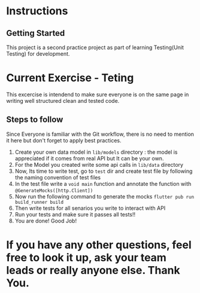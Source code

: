 # Instructions

## Getting Started

This project is a second practice project as part of learning Testing(Unit Testing) for development.

# Current Exercise - Teting

This excercise is intendend to make sure everyone is on the same page in writing well structured clean and tested code.

## Steps to follow

Since Everyone is familiar with the Git workflow, there is no need to mention it here but don't forget to apply best practices.

1. Create your own data model in `lib/models` directory : the model is appreciated if it comes from real API but It can be your own.
2. For the Model you created write some api calls in `lib/data` directory
3. Now, Its time to write test, go to `test` dir and create test file by following the naming convention of test files
4. In the test file write a `void main` function and annotate the function with `@GenerateMocks([http.Client])`
5. Now run the following command to generate the mocks `flutter pub run build_runner build`
6. Then write tests for all senarios you write to interact with API
7. Run your tests and make sure it passes all tests!!
8. You are done! Good Job!

# If you have any other questions, feel free to look it up, ask your team leads or really anyone else. Thank You.
